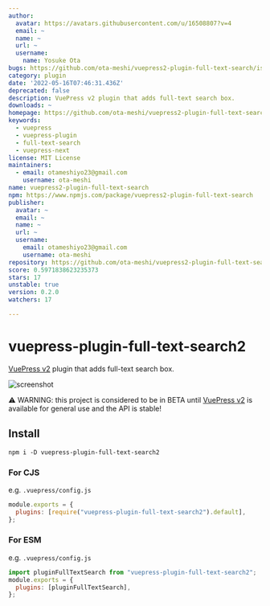 ```yaml
---
author:
  avatar: https://avatars.githubusercontent.com/u/16508807?v=4
  email: ~
  name: ~
  url: ~
  username:
    name: Yosuke Ota
bugs: https://github.com/ota-meshi/vuepress2-plugin-full-text-search/issues
category: plugin
date: '2022-05-16T07:46:31.436Z'
deprecated: false
description: VuePress v2 plugin that adds full-text search box.
downloads: ~
homepage: https://github.com/ota-meshi/vuepress2-plugin-full-text-search#readme
keywords:
  - vuepress
  - vuepress-plugin
  - full-text-search
  - vuepress-next
license: MIT License
maintainers:
  - email: otameshiyo23@gmail.com
    username: ota-meshi
name: vuepress2-plugin-full-text-search
npm: https://www.npmjs.com/package/vuepress2-plugin-full-text-search
publisher:
  avatar: ~
  email: ~
  name: ~
  url: ~
  username:
    email: otameshiyo23@gmail.com
    username: ota-meshi
repository: https://github.com/ota-meshi/vuepress2-plugin-full-text-search
score: 0.5971838623235373
stars: 17
unstable: true
version: 0.2.0
watchers: 17

---
```


# vuepress-plugin-full-text-search2

[VuePress v2] plugin that adds full-text search box.

![screenshot](./screenshot.png)

[vuepress v2]: https://v2.vuepress.vuejs.org/

:warning: WARNING: this project is considered to be in BETA until [VuePress v2] is available for general use and the API is stable!

## Install

```shell
npm i -D vuepress-plugin-full-text-search2
```

### For CJS

e.g. `.vuepress/config.js`

```js
module.exports = {
  plugins: [require("vuepress-plugin-full-text-search2").default],
};
```

### For ESM

e.g. `.vuepress/config.js`

```js
import pluginFullTextSearch from "vuepress-plugin-full-text-search2";
module.exports = {
  plugins: [pluginFullTextSearch],
};
```
